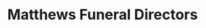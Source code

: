 ---
title: "Matthews Funeral Directors"
url: /virginia/matthews-funeral-directors/
shop: Bestattungen
---